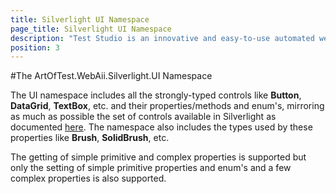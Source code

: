 ```yaml
---
title: Silverlight UI Namespace
page_title: Silverlight UI Namespace
description: "Test Studio is an innovative and easy-to-use automated web, WPF and load testing solution. Test Studio tests support essential technologies like ASP.NET AJAX, Silverlight, PHP and MVC. HTML5, Testing framework, functional testing, performance testing, load testing, exploratory testing, manual testing."
position: 3
---
```

#The ArtOfTest.WebAii.Silverlight.UI Namespace

The UI namespace includes all the strongly-typed controls like **Button**, **DataGrid**, **TextBox**, etc. and their properties/methods and enum's, mirroring as much as possible the set of controls available in Silverlight as documented <a href="http://msdn.microsoft.com/en-us/library/system.windows.frameworkelement(VS.96).aspx" target="_blank">here</a>. The namespace also includes the types used by these properties like **Brush**, **SolidBrush**, etc.
 
The getting of simple primitive and complex properties is supported but only the setting of simple primitive properties and enum's and a few complex properties is also supported.
